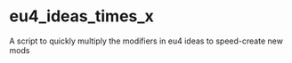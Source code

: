 # eu4_ideas_times_x
A script to quickly multiply the modifiers in eu4 ideas to speed-create new mods
